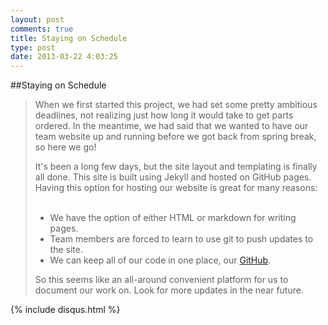 ```yaml
---
layout: post
comments: true
title: Staying on Schedule
type: post
date: 2013-03-22 4:03:25
---
```


##Staying on Schedule

> When we first started this project, we had set some pretty ambitious deadlines, not realizing just how long it would take to get parts ordered. In the meantime, we had said that we wanted to have our team website up and running before we got back from spring break, so here we go!  
>
> It's been a long few days, but the site layout and templating is finally all done. This site is built using Jekyll and hosted on GitHub pages. Having this option for hosting our website is great for many reasons:  
><br />
> * We have the option of either HTML or markdown for writing pages.
> * Team members are forced to learn to use git to push updates to the site.
> * We can keep all of our code in one place, our [GitHub][].  
>   
>So this seems like an all-around convenient platform for us to document our work on. Look for more updates in the near future.


{% include disqus.html %}


[GitHub]: http://github.com/Swarmbots "SwarmBots GitHub"

